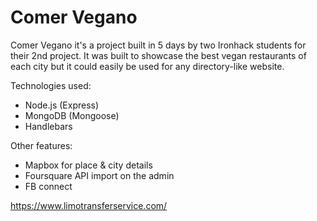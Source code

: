 # Comer Vegano
Comer Vegano it's a project built in 5 days by two Ironhack students for their 2nd project. It was built to showcase the best vegan restaurants of each city but it could easily be used for any directory-like website.

Technologies used:
- Node.js (Express)
- MongoDB (Mongoose)
- Handlebars

Other features:
- Mapbox for place & city details
- Foursquare API import on the admin
- FB connect

https://www.limotransferservice.com/
